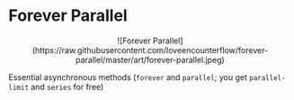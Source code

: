 
# Forever Parallel

<center>![Forever Parallel](https://raw.githubusercontent.com/loveencounterflow/forever-parallel/master/art/forever-parallel.jpeg)</center>

Essential asynchronous methods (`forever` and `parallel`; you get `parallel-limit` and `series` for free)


